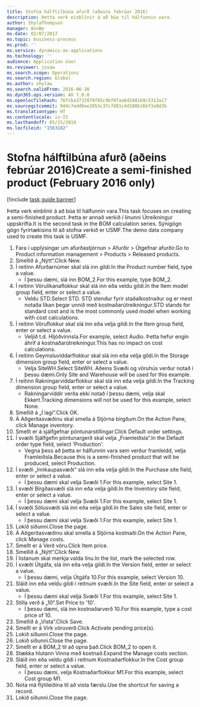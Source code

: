 ```yaml
---
title: Stofna hálftilbúna afurð (aðeins febrúar 2016)
description: Þetta verk einblínir á að búa til hálfunnin vara.
author: ShylaThompson
manager: AnnBe
ms.date: 02/07/2017
ms.topic: business-process
ms.prod: ''
ms.service: dynamics-ax-applications
ms.technology: ''
audience: Application User
ms.reviewer: josaw
ms.search.scope: Operations
ms.search.region: Global
ms.author: shylaw
ms.search.validFrom: 2016-06-30
ms.dyn365.ops.version: AX 7.0.0
ms.openlocfilehash: 76fcba3732879f85c9bf0faa6d2481b9c5313a17
ms.sourcegitcommit: 9d4c7edd0ae2053c37c7d81cdd180b16bf3a9d3b
ms.translationtype: HT
ms.contentlocale: is-IS
ms.lasthandoff: 05/15/2019
ms.locfileid: "1563182"
---
```

# <a name="create-a-semi-finished-product-february-2016-only"></a><span data-ttu-id="f962b-103">Stofna hálftilbúna afurð (aðeins febrúar 2016)</span><span class="sxs-lookup"><span data-stu-id="f962b-103">Create a semi-finished product (February 2016 only)</span></span>

[!include [task guide banner](../../includes/task-guide-banner.md)]

<span data-ttu-id="f962b-104">Þetta verk einblínir á að búa til hálfunnin vara.</span><span class="sxs-lookup"><span data-stu-id="f962b-104">This task focuses on creating a semi-finished product.</span></span> <span data-ttu-id="f962b-105">Þetta er annað verkið í línunni Útreikningur uppskrifta.</span><span class="sxs-lookup"><span data-stu-id="f962b-105">It is the second task in the BOM calculation series.</span></span> <span data-ttu-id="f962b-106">Sýnigögn gögn fyrirtækisins til að stofna verkið er USMF.</span><span class="sxs-lookup"><span data-stu-id="f962b-106">The demo data company used to create this task is USMF.</span></span>

1. <span data-ttu-id="f962b-107">Fara í upplýsingar um afurðastjórnun > Afurðir > Útgefnar afurðir.</span><span class="sxs-lookup"><span data-stu-id="f962b-107">Go to Product information management > Products > Released products.</span></span>
2. <span data-ttu-id="f962b-108">Smellið á „Nýtt“.</span><span class="sxs-lookup"><span data-stu-id="f962b-108">Click New.</span></span>
3. <span data-ttu-id="f962b-109">Í reitinn Afurðarnúmer skal slá inn gildi.</span><span class="sxs-lookup"><span data-stu-id="f962b-109">In the Product number field, type a value.</span></span>
    * <span data-ttu-id="f962b-110">Í þessu dæmi, slá inn BOM_2.</span><span class="sxs-lookup"><span data-stu-id="f962b-110">For this example, type BOM_2.</span></span>  
4. <span data-ttu-id="f962b-111">Í reitinn Vörulíkanaflokkur skal slá inn eða veldu gildi.</span><span class="sxs-lookup"><span data-stu-id="f962b-111">In the Item model group field, enter or select a value.</span></span>
    * <span data-ttu-id="f962b-112">Veldu STD.</span><span class="sxs-lookup"><span data-stu-id="f962b-112">Select STD.</span></span> <span data-ttu-id="f962b-113">STD stendur fyrir staðalkostnaður og er mest notaða líkan þegar unnið með kostnaðarútreikningur.</span><span class="sxs-lookup"><span data-stu-id="f962b-113">STD stands for standard cost and is the most commonly used model when working with cost calculations.</span></span>  
5. <span data-ttu-id="f962b-114">Í reitinn Vöruflokkur skal slá inn eða velja gildi.</span><span class="sxs-lookup"><span data-stu-id="f962b-114">In the Item group field, enter or select a value.</span></span>
    * <span data-ttu-id="f962b-115">Veljið t.d. Hljóðvinnsla.</span><span class="sxs-lookup"><span data-stu-id="f962b-115">For example, select Audio.</span></span> <span data-ttu-id="f962b-116">Þetta hefur engin áhrif á kostnaðarútreikningur.</span><span class="sxs-lookup"><span data-stu-id="f962b-116">This has no impact on cost calculations.</span></span>  
6. <span data-ttu-id="f962b-117">Í reitinn Geymsluvíddarflokkur skal slá inn eða velja gildi.</span><span class="sxs-lookup"><span data-stu-id="f962b-117">In the Storage dimension group field, enter or select a value.</span></span>
    * <span data-ttu-id="f962b-118">Velja SiteWH.</span><span class="sxs-lookup"><span data-stu-id="f962b-118">Select SiteWH.</span></span> <span data-ttu-id="f962b-119">Aðeins Svæði og vöruhús verður notað í þessu dæmi.</span><span class="sxs-lookup"><span data-stu-id="f962b-119">Only Site and Warehouse will be used for this example.</span></span>  
7. <span data-ttu-id="f962b-120">Í reitinn Rakningarvíddarflokkur skal slá inn eða velja gildi.</span><span class="sxs-lookup"><span data-stu-id="f962b-120">In the Tracking dimension group field, enter or select a value.</span></span>
    * <span data-ttu-id="f962b-121">Rakningarvíddir verða ekki notað í þessu dæmi, velja skal Ekkert.</span><span class="sxs-lookup"><span data-stu-id="f962b-121">Tracking dimensions will not be used for this example, select None.</span></span>  
8. <span data-ttu-id="f962b-122">Smellið á „Í lagi“.</span><span class="sxs-lookup"><span data-stu-id="f962b-122">Click OK.</span></span>
9. <span data-ttu-id="f962b-123">Á Aðgerðasvæðinu skal smella á Stjórna birgðum.</span><span class="sxs-lookup"><span data-stu-id="f962b-123">On the Action Pane, click Manage inventory.</span></span>
10. <span data-ttu-id="f962b-124">Smellt er á sjálfgefnar pöntunarstillingar.</span><span class="sxs-lookup"><span data-stu-id="f962b-124">Click Default order settings.</span></span>
11. <span data-ttu-id="f962b-125">Í svæði Sjálfgefin pöntunargerð skal velja „Framleiðsla“.</span><span class="sxs-lookup"><span data-stu-id="f962b-125">In the Default order type field, select 'Production'.</span></span>
    * <span data-ttu-id="f962b-126">Vegna þess að þetta er hálfunnin vara sem verður framleidd, velja Framleiðsla.</span><span class="sxs-lookup"><span data-stu-id="f962b-126">Because this is a semi-finished product that will be produced, select Production.</span></span>  
12. <span data-ttu-id="f962b-127">Í svæði „Innkaupasvæði“ slá inn eða velja gildi.</span><span class="sxs-lookup"><span data-stu-id="f962b-127">In the Purchase site field, enter or select a value.</span></span>
    * <span data-ttu-id="f962b-128">Í þessu dæmi skal velja Svæði 1.</span><span class="sxs-lookup"><span data-stu-id="f962b-128">For this example, select Site 1.</span></span>  
13. <span data-ttu-id="f962b-129">Í svæði Birgðasvæði slá inn eða velja gildi.</span><span class="sxs-lookup"><span data-stu-id="f962b-129">In the Inventory site field, enter or select a value.</span></span>
    * <span data-ttu-id="f962b-130">Í þessu dæmi skal velja Svæði 1.</span><span class="sxs-lookup"><span data-stu-id="f962b-130">For this example, select Site 1.</span></span>  
14. <span data-ttu-id="f962b-131">Í svæði Sölusvæði slá inn eða velja gildi.</span><span class="sxs-lookup"><span data-stu-id="f962b-131">In the Sales site field, enter or select a value.</span></span>
    * <span data-ttu-id="f962b-132">Í þessu dæmi skal velja Svæði 1.</span><span class="sxs-lookup"><span data-stu-id="f962b-132">For this example, select Site 1.</span></span>  
15. <span data-ttu-id="f962b-133">Lokið síðunni.</span><span class="sxs-lookup"><span data-stu-id="f962b-133">Close the page.</span></span>
16. <span data-ttu-id="f962b-134">Á Aðgerðasvæðinu skal smella á Stjórna kostnaði.</span><span class="sxs-lookup"><span data-stu-id="f962b-134">On the Action Pane, click Manage costs.</span></span>
17. <span data-ttu-id="f962b-135">Smellt er á Verð vöru.</span><span class="sxs-lookup"><span data-stu-id="f962b-135">Click Item price.</span></span>
18. <span data-ttu-id="f962b-136">Smellið á „Nýtt“.</span><span class="sxs-lookup"><span data-stu-id="f962b-136">Click New.</span></span>
19. <span data-ttu-id="f962b-137">Í listanum skal merkja valda línu.</span><span class="sxs-lookup"><span data-stu-id="f962b-137">In the list, mark the selected row.</span></span>
20. <span data-ttu-id="f962b-138">Í svæði Útgáfa, slá inn eða velja gildi.</span><span class="sxs-lookup"><span data-stu-id="f962b-138">In the Version field, enter or select a value.</span></span>
    * <span data-ttu-id="f962b-139">Í þessu dæmi, velja Útgáfa 10.</span><span class="sxs-lookup"><span data-stu-id="f962b-139">For this example, select Version 10.</span></span>  
21. <span data-ttu-id="f962b-140">Sláið inn eða veldu gildi í reitnum svæði.</span><span class="sxs-lookup"><span data-stu-id="f962b-140">In the Site field, enter or select a value.</span></span>
    * <span data-ttu-id="f962b-141">Í þessu dæmi skal velja Svæði 1.</span><span class="sxs-lookup"><span data-stu-id="f962b-141">For this example, select Site 1.</span></span>  
22. <span data-ttu-id="f962b-142">Stilla verð á „10“.</span><span class="sxs-lookup"><span data-stu-id="f962b-142">Set Price to '10'.</span></span>
    * <span data-ttu-id="f962b-143">Í þessu dæmi, slá inn kostnaðarverð 10.</span><span class="sxs-lookup"><span data-stu-id="f962b-143">For this example, type a cost price of 10.</span></span>  
23. <span data-ttu-id="f962b-144">Smellið á „Vista“.</span><span class="sxs-lookup"><span data-stu-id="f962b-144">Click Save.</span></span>
24. <span data-ttu-id="f962b-145">Smellt er á Virk vöruverð.</span><span class="sxs-lookup"><span data-stu-id="f962b-145">Click Activate pending price(s).</span></span>
25. <span data-ttu-id="f962b-146">Lokið síðunni.</span><span class="sxs-lookup"><span data-stu-id="f962b-146">Close the page.</span></span>
26. <span data-ttu-id="f962b-147">Lokið síðunni.</span><span class="sxs-lookup"><span data-stu-id="f962b-147">Close the page.</span></span>
27. <span data-ttu-id="f962b-148">Smellt er á BOM_2 til að opna það.</span><span class="sxs-lookup"><span data-stu-id="f962b-148">Click BOM_2 to open it.</span></span>
28. <span data-ttu-id="f962b-149">Stækka hlutann Vinna með kostnað.</span><span class="sxs-lookup"><span data-stu-id="f962b-149">Expand the Manage costs section.</span></span>
29. <span data-ttu-id="f962b-150">Sláið inn eða veldu gildi í reitnum Kostnaðarflokkur.</span><span class="sxs-lookup"><span data-stu-id="f962b-150">In the Cost group field, enter or select a value.</span></span>
    * <span data-ttu-id="f962b-151">Í þessu dæmi, velja Kostnaðarflokkur M1.</span><span class="sxs-lookup"><span data-stu-id="f962b-151">For this example, select Cost group M1.</span></span>  
30. <span data-ttu-id="f962b-152">Nota má flýtileiðina til að vista færslu.</span><span class="sxs-lookup"><span data-stu-id="f962b-152">Use the shortcut for saving a record.</span></span>
31. <span data-ttu-id="f962b-153">Lokið síðunni.</span><span class="sxs-lookup"><span data-stu-id="f962b-153">Close the page.</span></span>

